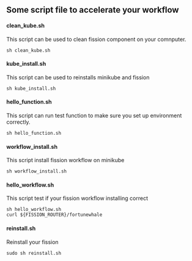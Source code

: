 ## Some script file to accelerate your workflow

#### clean_kube.sh
This script can be used to clean fission component on your comnputer.
```
sh clean_kube.sh
```

#### kube_install.sh
This script can be used to reinstalls minikube and fission
```
sh kube_install.sh
```

#### hello_function.sh
This script can run test function to make sure you set up environment correctly.
```
sh hello_function.sh
```

#### workflow_install.sh
This script install fission workflow on minikube
```
sh workflow_install.sh
```

#### hello_workflow.sh
This script test if your fission workflow installing correct
```
sh hello_workflow.sh
curl ${FISSION_ROUTER}/fortunewhale
```

#### reinstall.sh
Reinstall your fission
```
sudo sh reinstall.sh
```